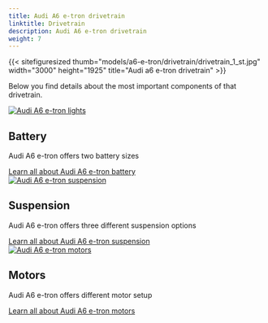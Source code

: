 ```yaml
---
title: Audi A6 e-tron drivetrain
linktitle: Drivetrain
description: Audi A6 e-tron drivetrain
weight: 7
---
```



{{< sitefiguresized thumb="models/a6-e-tron/drivetrain/drivetrain_1_st.jpg" width="3000" height="1925" title="Audi a6 e-tron drivetrain" >}}

Below you find details about the most important components of that drivetrain.

<div class="container p-3 mb-4 bg-body-tertiary rounded border">
	<a href="battery/"><img src="https://media.electrichasgoneaudi.net/multimedia/models/q6-e-tron/drivetrain/battery/battery_2_st.jpg" class="img-fluid mb-2" class="img-fluid" alt="Audi A6 e-tron lights" ></a>
	<h2>Battery</h2>
	<p>
		Audi A6 e-tron offers two battery sizes
	</p>
	<a href="battery/" class="btn btn-outline-primary" role="button">Learn all about Audi A6 e-tron battery</a>
</div>


<div class="container p-3 mb-4 bg-body-tertiary rounded border">
	<a href="suspension/"><img src="https://media.electrichasgoneaudi.net/multimedia/models/q6-e-tron/drivetrain/suspension/suspension_1_st.jpg" class="img-fluid mb-2" class="img-fluid" alt="Audi A6 e-tron suspension" ></a>
	<h2>Suspension</h2>
	<p>
		Audi A6 e-tron offers three different suspension options
	</p>
	<a href="suspension/" class="btn btn-outline-primary" role="button">Learn all about Audi A6 e-tron suspension</a>
</div>

<div class="container p-3 mb-4 bg-body-tertiary rounded border">
	<a href="motor/"><img src="https://media.electrichasgoneaudi.net/multimedia/models/q6-e-tron/drivetrain/motors/rearmotor_1_st.jpg" class="img-fluid mb-2" class="img-fluid" alt="Audi A6 e-tron motors" ></a>
	<h2>Motors</h2>
	<p>
		Audi A6 e-tron offers different motor setup
	</p>
	<a href="motor/" class="btn btn-outline-primary" role="button">Learn all about Audi A6 e-tron motors</a>
</div>
